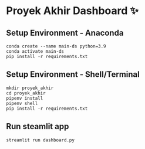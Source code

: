 # Proyek Akhir Dashboard ✨

## Setup Environment - Anaconda
```
conda create --name main-ds python=3.9
conda activate main-ds
pip install -r requirements.txt
```

## Setup Environment - Shell/Terminal
```
mkdir proyek_akhir
cd proyek_akhir
pipenv install
pipenv shell
pip install -r requirements.txt
```

## Run steamlit app
```
streamlit run dashboard.py
```
